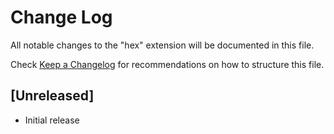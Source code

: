 # Change Log

All notable changes to the "hex" extension will be documented in this file.

Check [Keep a Changelog](http://keepachangelog.com/) for recommendations on how to structure this file.

## [Unreleased]

- Initial release
